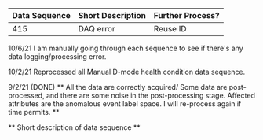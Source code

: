 | Data Sequence  | Short Description | Further Process? |
| ------------- | ------------- |  ------------- |
| 415 | DAQ error | Reuse ID |

10/6/21
I am manually going through each sequence to see if there's any data logging/processing error.

10/2/21
Reprocessed all Manual D-mode health condition data sequence.

9/2/21
(DONE) ** All the data are correctly acquired/ Some data are post-processed, and there are some noise in the post-processing stage. Affected attributes are the anomalous event label space. I will re-process again if time permits. **


** Short description of data sequence **

